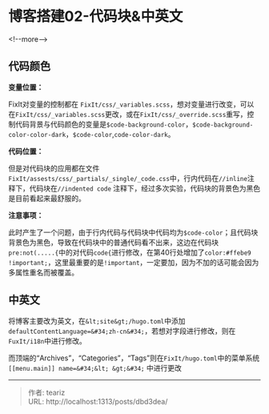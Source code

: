 # 博客搭建02-代码块&amp;中英文


&lt;!--more--&gt;

## 代码颜色
**变量位置：**

  FixIt对变量的控制都在 `FixIt/css/_variables.scss`，想对变量进行改变，可以在`FixIt/css/_variables.scss`更改，或在`FixIt/css/_override.scss`重写，控制代码背景与代码颜色的变量是`$code-background-color`，`$code-background-color-color-dark`，`$code-color`,`code-color-dark`。

**代码位置：**

  但是对代码块的应用都在文件`FixIt/assests/css/_partials/_single/_code.css`中，行内代码在`//inline`注释下，代码块在`//indented code` 注释下，经过多次实验，代码块的背景色为黑色是目前看起来最舒服的。

**注意事项：**

  此时产生了一个问题，由于行内代码与代码块中代码均为`$code-color`；且代码块背景色为黑色，导致在代码块中的普通代码看不出来，这边在代码块`pre:not(.....{`中的对代码`code{`进行修改，在第40行处增加了`color:#ffebe9 !important;`，这里最重要的是`!important`，一定要加，因为不加的话可能会因为多属性重名而被覆盖。

## 中英文
将博客主要改为英文，在`&lt;site&gt;/hugo.toml`中添加`defaultContentLanguage=&#34;zh-cn&#34;`，若想对字段进行修改，则在`FuxIt/i18n`中进行修改。

而顶端的“Archives”，“Categories”，“Tags”则在`FixIt/hugo.toml`中的菜单系统 `[[menu.main]] name=&#34;&lt; &gt;&#34;` 中进行更改

---

> 作者: teariz  
> URL: http://localhost:1313/posts/dbd3dea/  

